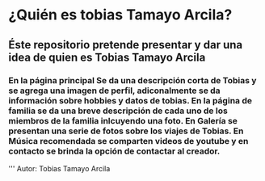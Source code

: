 # ¿Quién es tobias Tamayo Arcila?

## Éste repositorio pretende presentar y dar una idea de quien es Tobias Tamayo Arcila

### En la página principal Se da una descripción corta de Tobias y se agrega una imagen de perfil, adiconalmente se da información sobre hobbies y datos de tobias. En la página de familia se da una breve descripción de cada uno de los miembros de la familia inlcuyendo una foto. En Galería se presentan una serie de fotos sobre los viajes de Tobias. En Música recomendada se comparten videos de youtube y en contacto se brinda la opción de contactar al creador.

'''
Autor: Tobias Tamayo Arcila
